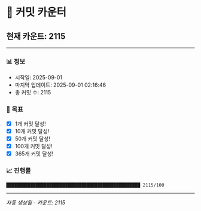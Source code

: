 # 🔢 커밋 카운터

## 현재 카운트: 2115

---

### 📊 정보
- 시작일: 2025-09-01
- 마지막 업데이트: 2025-09-01 02:16:46
- 총 커밋 수: 2115

### 🎯 목표
- [x] 1개 커밋 달성!
- [x] 10개 커밋 달성!
- [x] 50개 커밋 달성!
- [x] 100개 커밋 달성!
- [x] 365개 커밋 달성!

### 📈 진행률
```
██████████████████████████████████████████████████ 2115/100
```

---
*자동 생성됨 - 카운트: 2115*
